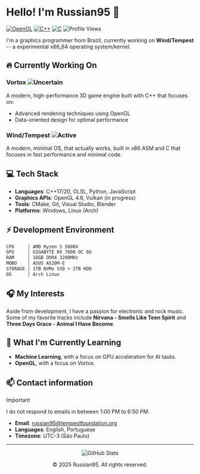 # Hello! I'm Russian95 👋

[![OpenGL](https://img.shields.io/badge/OpenGL-%23FFFFFF.svg?style=flat&logo=opengl)](https://www.opengl.org/)
[![C++](https://img.shields.io/badge/C++-%2300599C.svg?style=flat&logo=c%2B%2B&logoColor=white)](https://isocpp.org/)
[![C](https://img.shields.io/badge/C-%2300599C.svg?style=flat&logo=c%2B%2B&logoColor=white)](https://www.c-language.org/)
![Profile Views](https://komarev.com/ghpvc/?username=russian95cre&color=brightgreen)

I'm a graphics programmer from Brazil, currently working on **Wind/Tempest** -- a experimental x86_64 operating system/kernel.

## 🔥 Currently Working On

### **Vortox** ![Uncertain](https://img.shields.io/badge/Status-Uncertain-lightgrey)
A modern, high-performance 3D game engine built with C++ that focuses on:
- Advanced rendering techniques using OpenGL
- Data-oriented design for optimal performance

### **Wind/Tempest** ![Active](https://img.shields.io/badge/Status-Active-success)
A modern, minimal OS, that actually works, built in x86 ASM and C that focuses in fast performance and minimal code.

## 💻 Tech Stack
- **Languages**: C++17/20, GLSL, Python, JavaScript
- **Graphics APIs**: OpenGL 4.6, Vulkan (in progress)
- **Tools**: CMake, Git, Visual Studio, Blender
- **Platforms**: Windows, Linux (Arch)

## ⚡ Development Environment
```bash
CPU     │ AMD Ryzen 5 5600X
GPU     │ GIGABYTE RX 7600 OC 8G
RAM     │ 16GB DDR4 3200MHz
MOBO    │ ASUS A520M-E
STORAGE │ 1TB NVMe SSD + 2TB HDD
OS      │ Arch Linux
```

## 🎧 My Interests

Aside from development, I have a passion for electronic and rock music. Some of my favorite tracks include **Nirvana - Smells Like Teen Spirit** and **Three Days Grace - Animal I Have Become**.

## 🌱 What I'm Currently Learning

- **Machine Learning**, with a focus on GPU acceleration for AI tasks.
- **OpenGL**, with a focus on Vortox.

## 📫 Contact information

> [!IMPORTANT]
> I do not respond to emails in between 1:00 PM to 6:50 PM.

- **Email**: russian95@tempestfoundation.org
- **Languages**: English, Portuguese
- **Timezone**: UTC-3 (São Paulo)

---

<div align="center">
  
![GitHub Stats](https://github-readme-stats.vercel.app/api?username=russian95cre&show_icons=true&theme=dark)

© 2025 Russian95. All rights reserved.

</div>
